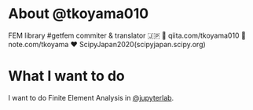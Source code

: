 # About @tkoyama010

FEM  library  #getfem commiter & translator :jp:
:pencil: qiita.com/tkoyama010
:pencil: note.com/tkoyama
:heart: ScipyJapan2020(scipyjapan.scipy.org)

# What I want to do

I want to do Finite Element Analysis in [@jupyterlab](https://github.com/jupyterlab/jupyterlab).
